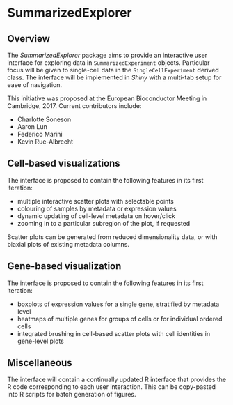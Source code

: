 # SummarizedExplorer

## Overview

The _SummarizedExplorer_ package aims to provide an interactive user interface for exploring data in `SummarizedExperiment` objects.
Particular focus will be given to single-cell data in the `SingleCellExperiment` derived class.
The interface will be implemented in _Shiny_ with a multi-tab setup for ease of navigation.

This initiative was proposed at the European Bioconductor Meeting in Cambridge, 2017.
Current contributors include:

- Charlotte Soneson
- Aaron Lun
- Federico Marini
- Kevin Rue-Albrecht

## Cell-based visualizations 

The interface is proposed to contain the following features in its first iteration:

- multiple interactive scatter plots with selectable points
- colouring of samples by metadata or expression values
- dynamic updating of cell-level metadata on hover/click
- zooming in to a particular subregion of the plot, if requested

Scatter plots can be generated from reduced dimensionality data, or with biaxial plots of existing metadata columns.

## Gene-based visualization

The interface is proposed to contain the following features in its first iteration:

- boxplots of expression values for a single gene, stratified by metadata level
- heatmaps of multiple genes for groups of cells or for individual ordered cells 
- integrated brushing in cell-based scatter plots with cell identities in gene-level plots

## Miscellaneous

The interface will contain a continually updated R interface that provides the R code corresponding to each user interaction.
This can be copy-pasted into R scripts for batch generation of figures.

